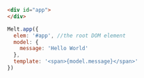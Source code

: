 ``` html
<div id="app">
</div>
```

``` js
Melt.app({
  elem: '#app', //the root DOM element
  model: {
    message: 'Hello World'
  },
  template: '<span>{model.message}</span>'
})
```
<div id="helloworld" class="demo">
</div>
<script>
Melt.app({
  elem: '#helloworld', //the root DOM element
  model: {
    message: 'Hello World'
  },
  template: '<span>{model.message}</span>'
})
</script>
